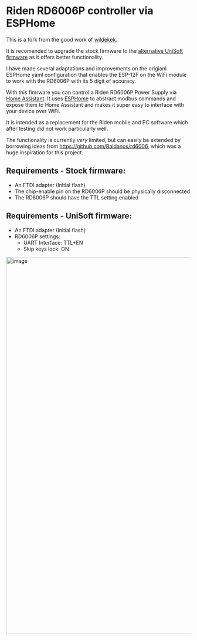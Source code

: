 # Riden RD6006P controller via ESPHome

This is a fork from the good work of [wildekek](https://github.com/wildekek/rd6006-controller).

It is recomended to upgrade the stock firmware to the [alternative UniSoft firmware](https://www.eevblog.com/forum/testgear/ruideng-riden-rd6006-dc-power-supply/msg3998257/#msg3998257) as it offers better functionality. 

I have made several adaptations and improvements on the origianl ESPHome yaml configuration that enables the ESP-12F on the WiFi module to work with the RD6006P with its 5 digit of accuracy.

With this fimrware you can control a Riden RD6006P Power Supply via [Home Assistant](https://www.home-assistant.io/). It uses [ESPHome](https://esphome.io/) to abstract modbus commands and expose them to Home Assistant and makes it super easy to interface with your device over WiFi.

It is intended as a replacement for the Riden mobile and PC software which after testing did not work particularly well.

The functionality is currently *very* limited, but can easily be extended by borrowing ideas from https://github.com/Baldanos/rd6006, which was a huge inspiration for this project.

## Requirements - Stock firmware:
- An FTDI adapter (Initial flash)
- The chip-enable pin on the RD6006P should be physically disconnected
- The RD6006P should have the TTL setting enabled

## Requirements - UniSoft firmware:
- An FTDI adapter (Initial flash)
- RD6006P settings:
  - UART Interface: TTL+EN
  - Skip keys lock: ON

<img width="1028" alt="image" src="https://user-images.githubusercontent.com/2332647/171522772-cb27c1a2-5ebc-4385-a022-043dd3dfc149.png">

